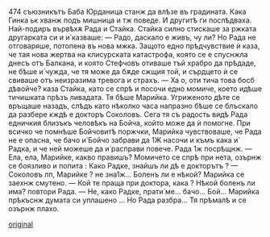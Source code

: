 ﻿474
съюзникътъ
Баба Юрданица станж да влѣзе въ градината. Кака Гинка ьк хванж подъ мишница и тж поведе. И другитѣ ги послѣдваха. Най-подиръ вървѣхѫ Рада и Стайка. Стайка силно стискаше за ржката другарката си и и́ казваше: — Радо, даскало е живъ, чу ли? Но Рада не отговаряше, потопена въ нова мжка.
Защото едно прѣдчувствие ѝ каза, че тая нова жертва на клисурската катастрофа, която се е спуснжла днесъ отъ Балкана, и която Стефчовъ отиваше тъй храбро да прѣдаде, не бѣше и́ чужда, че тя може да бѫде сжщия той, и сърдцето ѝ се свиваше отъ неизразима тревога и страхъ.
— Ха о, оти тича това босб дѣвойче? каза Стайка, като се спрѣ и посочи едно момиче, което идѣше тичишката прѣзъ ливадата.
Тя бѣше Марийка. Угриженото дѣте се връщаше назадъ, слѣдъ като нѣколко часа напразно бѣше се блъскало да разбере кждѣ е докторъ Соколовъ. Сега тя съ радость видѣ Рада едничкия близъкъ человѣкъ на Бойча, който може да ѝ помогне. При всичко че помнѣше Бойчовитѣ поржчки, Марийка чувствоваше, че Рада не е опасна, че бачо и́ Бойчо забрави да 1Ж насочи и къмъ кака и́ Радка, и че ней можеше да и́ расправи повече.
Рада 1ж посрѣщнж.
— Ела, ела, Марийке, какво правишъ?
Момичето се спрѣ при нета, озърнж се боязливо и попита :
Како Радке, знайшъ ли дѣ е докторътъ ?
— Соколовъ лп, Марийке ? не зна1ж... Боленъ ли е нѣкой? Марийка се заехнж смутено.
— Кой те праща при доктора, кака ? Нѣкой боленъ ли има? повтори Рада.
— Не, како Радке, прати́ ме... бачо... Бой...
Марийка прѣкъснж думата си уплашено ...
Но Рада разбра... Тя прѣмалѣ и се озърнж плахо.

[original](images/527.jpg)